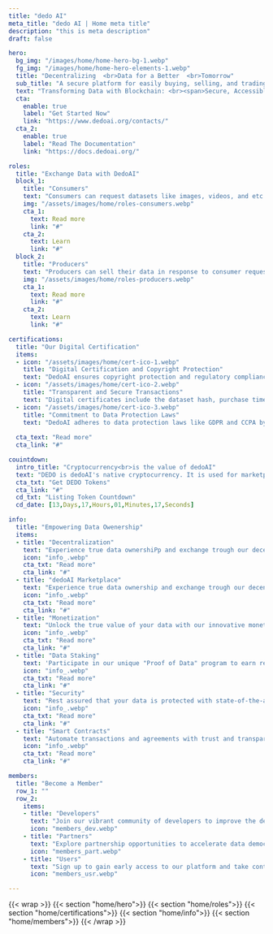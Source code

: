 ```yaml
---
title: "dedo AI"
meta_title: "dedo AI | Home meta title"
description: "this is meta description"
draft: false

hero:
  bg_img: "/images/home/home-hero-bg-1.webp"
  fg_img: "/images/home/home-hero-elements-1.webp"
  title: "Decentralizing  <br>Data for a Better  <br>Tomorrow"
  sub_title: "A secure platform for easily buying, selling, and trading data."
  text: "Transforming Data with Blockchain: <br><span>Secure, Accessible, and Creator-Owned</spam>"
  cta:
    enable: true
    label: "Get Started Now"
    link: "https://www.dedoai.org/contacts/"
  cta_2:
    enable: true
    label: "Read The Documentation"
    link: "https://docs.dedoai.org/"

roles:
  title: "Exchange Data with DedoAI"
  block_1:
    title: "Consumers"
    text: "Consumers can request datasets like images, videos, and etc. to train their AI systems, purchasing them with DedoAI tokens."
    img: "/assets/images/home/roles-consumers.webp"
    cta_1:
      text: Read more
      link: "#"
    cta_2:
      text: Learn
      link: "#"
  block_2:
    title: "Producers"
    text: "Producers can sell their data in response to consumer requests, using DedoAI tokens in our secure marketplace."
    img: "/assets/images/home/roles-producers.webp"
    cta_1:
      text: Read more
      link: "#"
    cta_2:
      text: Learn
      link: "#"

certifications:
  title: "Our Digital Certification"
  items:
  - icon: "/assets/images/home/cert-ico-1.webp"
    title: "Digital Certification and Copyright Protection"
    text: "DedoAI ensures copyright protection and regulatory compliance, crucial for companies and researchers using data for AI training. Your investments are safeguarded with our robust digital certification."
  - icon: "/assets/images/home/cert-ico-2.webp"
    title: "Transparent and Secure Transactions"
    text: "Digital certificates include the dataset hash, purchase timestamp, and seller's digital signature, simplifying verification and enhancing transparency. This builds trust between buyers and sellers, ensuring a secure and compliant data exchange environment."
  - icon: "/assets/images/home/cert-ico-3.webp"
    title: "Commitment to Data Protection Laws"
    text: "DedoAI adheres to data protection laws like GDPR and CCPA by incorporating compliance mechanisms into the platform. This commitment establishes DedoAI as a leader in the data ecosystem, emphasizing quality, transparency, and legality in every transaction."
    
  cta_text: "Read more"
  cta_link: "#"

couintdown:
  intro_title: "Cryptocurrency<br>is the value of dedoAI"
  text: "DEDO is dedoAI's native cryptocurrency. It is used for marketplace operations, transactions, games or for selling and buying data."
  cta_txt: "Get DEDO Tokens"
  cta_link: "#"
  cd_txt: "Listing Token Countdown"
  cd_date: [13,Days,17,Hours,01,Minutes,17,Seconds]

info:
  title: "Empowering Data Owenership"
  items:
  - title: "Decentralization"
    text: "Experience true data ownershiPp and exchange trough our decentralized platform"
    icon: "info_.webp"
    cta_txt: "Read more"
    cta_link: "#"
  - title: "dedoAI Marketplace"
    text: "Experience true data ownership and exchange trough our decentralized platform"
    icon: "info_.webp"
    cta_txt: "Read more"
    cta_link: "#"
  - title: "Monetization"
    text: "Unlock the true value of your data with our innovative monetization mechanisms."
    icon: "info_.webp"
    cta_txt: "Read more"
    cta_link: "#"
  - title: "Data Staking"
    text: 'Participate in our unique "Proof of Data" program to earn rewards for contributing data.'
    icon: "info_.webp"
    cta_txt: "Read more"
    cta_link: "#"
  - title: "Security"
    text: "Rest assured that your data is protected with state-of-the-art blockchain security."
    icon: "info_.webp"
    cta_txt: "Read more"
    cta_link: "#"
  - title: "Smart Contracts"
    text: "Automate transactions and agreements with trust and transparency."
    icon: "info_.webp"
    cta_txt: "Read more"
    cta_link: "#"

members:
  title: "Become a Member"
  row_1: ""
  row_2:
    items:
    - title: "Developers"
      text: "Join our vibrant community of developers to improve the dedoAI ecosystem."
      icon: "members_dev.webp"
    - title: "Partners"
      text: "Explore partnership opportunities to accelerate data democratization."
      icon: "members_part.webp"
    - title: "Users"
      text: "Sign up to gain early access to our platform and take control of your data today."
      icon: "members_usr.webp"

---
```

{{< wrap >}}
{{< section "home/hero">}}
{{< section "home/roles">}}
{{< section "home/certifications">}}
{{< section "home/info">}}
{{< section "home/members">}}
{{< /wrap >}}
